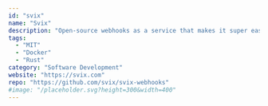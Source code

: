 ```yaml
---
id: "svix"
name: "Svix"
description: "Open-source webhooks as a service that makes it super easy for API providers to send webhooks."
tags:
  - "MIT"
  - "Docker"
  - "Rust"
category: "Software Development"
website: "https://svix.com"
repo: "https://github.com/svix/svix-webhooks"
#image: "/placeholder.svg?height=300&width=400"
---
```


